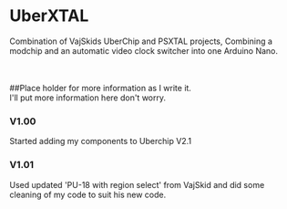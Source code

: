 # UberXTAL
Combination of VajSkids UberChip and PSXTAL projects, Combining a modchip and an automatic video clock switcher into one Arduino Nano.<br />
<br />
<br />

##Place holder for more information as I write it.<br />
I'll put more information here don't worry.
<br />

### V1.00<br />
Started adding my components to Uberchip V2.1<br />
### V1.01<br />
Used updated 'PU-18 with region select' from VajSkid and did some cleaning of my code to suit his new code.<br />

